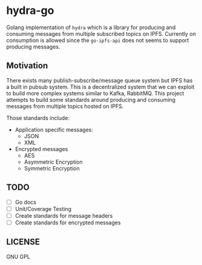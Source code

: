 # hydra-go

Golang implementation of `hydra` which is a library for producing and consuming
messages from multiple subscribed topics on IPFS. Currently on consumption is allowed
since the `go-ipfs-api` does not seems to support producing messages.

## Motivation

There exists many publish-subscribe/message queue system but IPFS has a built in
pubsub system. This is a decentralized system that we can exploit to build more
complex systems similar to Kafka, RabbitMQ. This project attempts to build some
standards around producing and consuming messages from multiple topics hosted on IPFS.

Those standards include:

- Application specific messages:
  - JSON
  - XML
- Encrypted messages
  - AES
  - Asymmetric Encryption
  - Symmetric Encryption

## TODO

- [ ] Go docs
- [ ] Unit/Coverage Testing
- [ ] Create standards for message headers
- [ ] Create standards for encrypted messages

## LICENSE

GNU GPL
